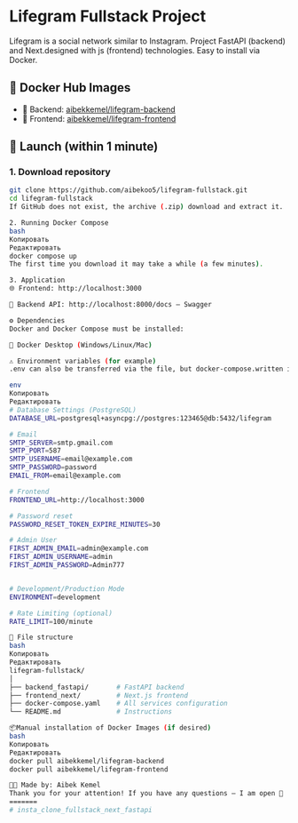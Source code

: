 # Lifegram Fullstack Project

Lifegram is a social network similar to Instagram. Project FastAPI (backend) and Next.designed with js (frontend) technologies. Easy to install via Docker.

## 🐳 Docker Hub Images

- 🔗 Backend: [aibekkemel/lifegram-backend](https://hub.docker.com/r/aibekkemel/lifegram-backend)
- 🔗 Frontend: [aibekkemel/lifegram-frontend](https://hub.docker.com/r/aibekkemel/lifegram-frontend)

## 🚀 Launch (within 1 minute)

### 1. Download repository

```bash
git clone https://github.com/aibekoo5/lifegram-fullstack.git
cd lifegram-fullstack
If GitHub does not exist, the archive (.zip) download and extract it.

2. Running Docker Compose
bash
Копировать
Редактировать
docker compose up
The first time you download it may take a while (a few minutes).

3. Application
🌐 Frontend: http://localhost:3000

📡 Backend API: http://localhost:8000/docs — Swagger

⚙️ Dependencies
Docker and Docker Compose must be installed:

🐳 Docker Desktop (Windows/Linux/Mac)

⚠️ Environment variables (for example)
.env can also be transferred via the file, but docker-compose.written in yaml:

env
Копировать
Редактировать
# Database Settings (PostgreSQL)
DATABASE_URL=postgresql+asyncpg://postgres:123465@db:5432/lifegram

# Email
SMTP_SERVER=smtp.gmail.com
SMTP_PORT=587
SMTP_USERNAME=email@example.com
SMTP_PASSWORD=password
EMAIL_FROM=email@example.com

# Frontend
FRONTEND_URL=http://localhost:3000

# Password reset
PASSWORD_RESET_TOKEN_EXPIRE_MINUTES=30

# Admin User
FIRST_ADMIN_EMAIL=admin@example.com
FIRST_ADMIN_USERNAME=admin
FIRST_ADMIN_PASSWORD=Admin777


# Development/Production Mode
ENVIRONMENT=development

# Rate Limiting (optional)
RATE_LIMIT=100/minute

📁 File structure
bash
Копировать
Редактировать
lifegram-fullstack/
│
├── backend_fastapi/       # FastAPI backend
├── frontend_next/         # Next.js frontend
├── docker-compose.yaml    # All services configuration
└── README.md              # Instructions

📦Manual installation of Docker Images (if desired)
bash
Копировать
Редактировать
docker pull aibekkemel/lifegram-backend
docker pull aibekkemel/lifegram-frontend

🧑‍💻 Made by: Aibek Kemel
Thank you for your attention! If you have any questions — I am open 🌟
=======
# insta_clone_fullstack_next_fastapi
